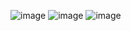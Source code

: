 ![image](https://github.com/Ayanabha1/6-Companies-30-Days-Challenge/assets/63809278/688dd518-358d-4716-87c7-7ad1b32a9377)
![image](https://github.com/Ayanabha1/6-Companies-30-Days-Challenge/assets/63809278/76407352-cab2-43ad-a6b4-591dd8cbf52c)
![image](https://github.com/Ayanabha1/6-Companies-30-Days-Challenge/assets/63809278/05535500-9512-4108-9a1b-a7a365bf3eda)
